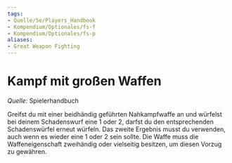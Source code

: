 ```yaml
---
tags:
- Quelle/5e/Players_Handbook
- Kompendium/Optionales/fs-f
- Kompendium/Optionales/fs-p
aliases: 
- Great Weapon Fighting
---
```

# Kampf mit großen Waffen
_Quelle:_ Spielerhandbuch  

Greifst du mit einer beidhändig geführten Nahkampfwaffe an und würfelst bei deinem Schadenswurf eine 1 oder 2, darfst du den entsprechenden Schadenswürfel erneut würfeln. Das zweite Ergebnis musst du verwenden, auch wenn es wieder eine 1 oder 2 sein sollte. Die Waffe muss die Waffeneigenschaft zweihändig oder vielseitig besitzen, um diesen Vorzug zu gewähren.